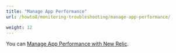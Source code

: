 ```yaml
---
title: "Manage App Performance"
url: /howto8/monitoring-troubleshooting/manage-app-performance/

weight: 12
---
```


You can [Manage App Performance with New Relic](/howto8/monitoring-troubleshooting/manage-app-performance-with-new-relic/).
